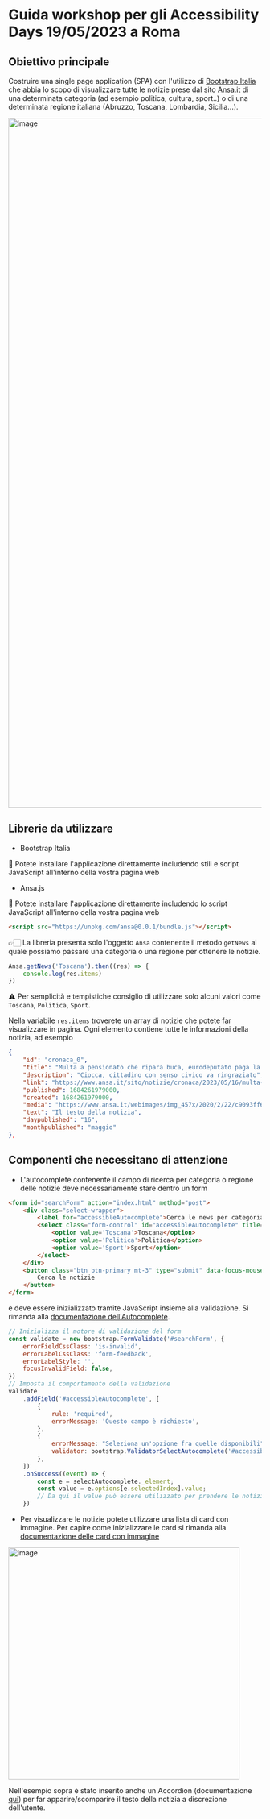 # Guida workshop per gli Accessibility Days 19/05/2023 a Roma

## Obiettivo principale

Costruire una single page application (SPA) con l'utilizzo di [Bootstrap Italia](https://italia.github.io/bootstrap-italia/) che abbia lo scopo di visualizzare tutte le notizie prese dal sito [Ansa.it](https://ansa.it) di una determinata categoria (ad esempio politica, cultura, sport..) o di una determinata regione italiana (Abruzzo, Toscana, Lombardia, Sicilia...).

<img width="1369" alt="image" src="https://github.com/astagi/guida_workshop_a11y_days/assets/537363/e784b46c-0ddb-4c2e-a544-97072b0f6c17">

## Librerie da utilizzare

- Bootstrap Italia

🔧 Potete installare l'applicazione direttamente includendo stili e script JavaScript all'interno della vostra pagina web

- Ansa.js

🔧 Potete installare l'applicazione direttamente includendo lo script JavaScript all'interno della vostra pagina web

```html
<script src="https://unpkg.com/ansa@0.0.1/bundle.js"></script>
```

👉🏻 La libreria presenta solo l'oggetto `Ansa` contenente il metodo `getNews` al quale possiamo passare una categoria o una regione per ottenere le notizie.

```js
Ansa.getNews('Toscana').then((res) => {
    console.log(res.items)
})
```

⚠️ Per semplicità e tempistiche consiglio di utilizzare solo alcuni valori come `Toscana`, `Politica`, `Sport`.

Nella variabile `res.items` troverete un array di notizie che potete far visualizzare in pagina. Ogni elemento contiene tutte le informazioni della notizia, ad esempio

```json
{
    "id": "cronaca_0",
    "title": "Multa a pensionato che ripara buca, eurodeputato paga la multa",
    "description": "Ciocca, cittadino con senso civico va ringraziato",
    "link": "https://www.ansa.it/sito/notizie/cronaca/2023/05/16/multa-a-pensionato-che-ripara-buca-eurodeputato-paga-la-multa_df716d81-08d4-4936-8002-4b0177cf62a4.html",
    "published": 1684261979000,
    "created": 1684261979000,
    "media": "https://www.ansa.it/webimages/img_457x/2020/2/22/c9093ff69955180f720e3b5fbd1ab6a8.jpg",
    "text": "Il testo della notizia",
    "daypublished": "16",
    "monthpublished": "maggio"
},
```

## Componenti che necessitano di attenzione

- L'autocomplete contenente il campo di ricerca per categoria o regione delle notizie deve necessariamente stare dentro un form 

```html
<form id="searchForm" action="index.html" method="post">
    <div class="select-wrapper">
        <label for="accessibleAutocomplete">Cerca le news per categoria o perregione.</label>
        <select class="form-control" id="accessibleAutocomplete" title="Scegli una provincia" required>
            <option value='Toscana'>Toscana</option>
            <option value='Politica'>Politica</option>
            <option value='Sport'>Sport</option>
        </select>
    </div>
    <button class="btn btn-primary mt-3" type="submit" data-focus-mouse="false">
        Cerca le notizie
    </button>
</form>
```

e deve essere inizializzato tramite JavaScript insieme alla validazione. Si rimanda alla [documentazione dell'Autocomplete](https://italia.github.io/bootstrap-italia/docs/form/autocompletamento/).

```js 
// Inizializza il motore di validazione del form
const validate = new bootstrap.FormValidate('#searchForm', {
    errorFieldCssClass: 'is-invalid',
    errorLabelCssClass: 'form-feedback',
    errorLabelStyle: '',
    focusInvalidField: false,
})
// Imposta il comportamento della validazione
validate
    .addField('#accessibleAutocomplete', [
        {
            rule: 'required',
            errorMessage: 'Questo campo è richiesto',
        },
        {
            errorMessage: "Seleziona un'opzione fra quelle disponibili",
            validator: bootstrap.ValidatorSelectAutocomplete('#accessibleAutocomplete'),
        },
    ])
    .onSuccess((event) => {
        const e = selectAutocomplete._element;
        const value = e.options[e.selectedIndex].value;
        // Da qui il value può essere utilizzato per prendere le notizie con la libreria Ansa.js
    })
```

- Per visualizzare le notizie potete utilizzare una lista di card con immagine. Per capire come inizializzare le card si rimanda alla [documentazione delle card con immagine](https://italia.github.io/bootstrap-italia/docs/componenti/card/#card-con-immagine)

<img width="460" alt="image" src="https://github.com/astagi/guida_workshop_a11y_days/assets/537363/01ff5bd5-37e3-455d-9d47-c46fb016cd3a">

Nell'esempio sopra è stato inserito anche un Accordion (documentazione [qui](https://italia.github.io/bootstrap-italia/docs/componenti/accordion/)) per far apparire/scomparire il testo della notizia a discrezione dell'utente.
